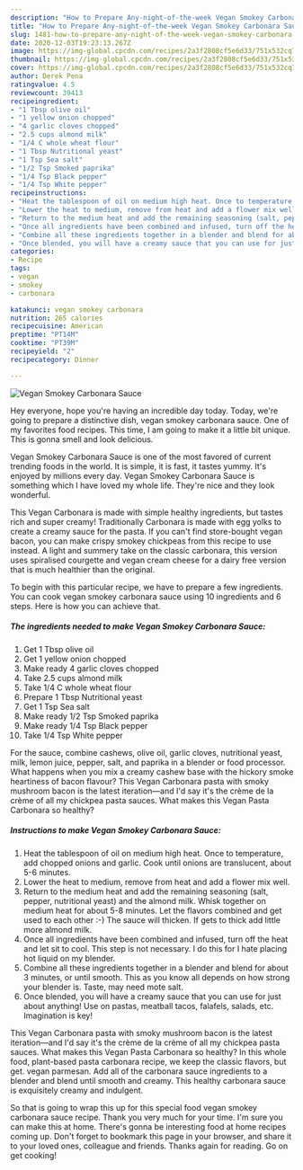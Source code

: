 ```yaml
---
description: "How to Prepare Any-night-of-the-week Vegan Smokey Carbonara Sauce"
title: "How to Prepare Any-night-of-the-week Vegan Smokey Carbonara Sauce"
slug: 1481-how-to-prepare-any-night-of-the-week-vegan-smokey-carbonara-sauce
date: 2020-12-03T19:23:13.267Z
image: https://img-global.cpcdn.com/recipes/2a3f2808cf5e6d33/751x532cq70/vegan-smokey-carbonara-sauce-recipe-main-photo.jpg
thumbnail: https://img-global.cpcdn.com/recipes/2a3f2808cf5e6d33/751x532cq70/vegan-smokey-carbonara-sauce-recipe-main-photo.jpg
cover: https://img-global.cpcdn.com/recipes/2a3f2808cf5e6d33/751x532cq70/vegan-smokey-carbonara-sauce-recipe-main-photo.jpg
author: Derek Pena
ratingvalue: 4.5
reviewcount: 39413
recipeingredient:
- "1 Tbsp olive oil"
- "1 yellow onion chopped"
- "4 garlic cloves chopped"
- "2.5 cups almond milk"
- "1/4 C whole wheat flour"
- "1 Tbsp Nutritional yeast"
- "1 Tsp Sea salt"
- "1/2 Tsp Smoked paprika"
- "1/4 Tsp Black pepper"
- "1/4 Tsp White pepper"
recipeinstructions:
- "Heat the tablespoon of oil on medium high heat. Once to temperature, add chopped onions and garlic. Cook until onions are translucent, about 5-6 minutes."
- "Lower the heat to medium, remove from heat and add a flower mix well."
- "Return to the medium heat and add the remaining seasoning (salt, pepper, nutritional yeast) and the almond milk. Whisk together on medium heat for about 5-8 minutes. Let the flavors combined and get used to each other :-) The sauce will thicken. If gets to thick add little more almond milk."
- "Once all ingredients have been combined and infused, turn off the heat and let sit to cool. This step is not necessary. I do this for I hate placing hot liquid on my blender."
- "Combine all these ingredients together in a blender and blend for about 3 minutes, or until smooth. This as you know all depends on how strong your blender is. Taste, may need mote salt."
- "Once blended, you will have a creamy sauce that you can use for just about anything! Use on pastas, meatball tacos, falafels, salads, etc. Imagination is key!"
categories:
- Recipe
tags:
- vegan
- smokey
- carbonara

katakunci: vegan smokey carbonara 
nutrition: 265 calories
recipecuisine: American
preptime: "PT14M"
cooktime: "PT39M"
recipeyield: "2"
recipecategory: Dinner

---
```



![Vegan Smokey Carbonara Sauce](https://img-global.cpcdn.com/recipes/2a3f2808cf5e6d33/751x532cq70/vegan-smokey-carbonara-sauce-recipe-main-photo.jpg)

Hey everyone, hope you're having an incredible day today. Today, we're going to prepare a distinctive dish, vegan smokey carbonara sauce. One of my favorites food recipes. This time, I am going to make it a little bit unique. This is gonna smell and look delicious.

Vegan Smokey Carbonara Sauce is one of the most favored of current trending foods in the world. It is simple, it is fast, it tastes yummy. It's enjoyed by millions every day. Vegan Smokey Carbonara Sauce is something which I have loved my whole life. They're nice and they look wonderful.

This Vegan Carbonara is made with simple healthy ingredients, but tastes rich and super creamy! Traditionally Carbonara is made with egg yolks to create a creamy sauce for the pasta. If you can&#39;t find store-bought vegan bacon, you can make crispy smokey chickpeas from this recipe to use instead. A light and summery take on the classic carbonara, this version uses spiralised courgette and vegan cream cheese for a dairy free version that is much healthier than the original.


To begin with this particular recipe, we have to prepare a few ingredients. You can cook vegan smokey carbonara sauce using 10 ingredients and 6 steps. Here is how you can achieve that.

<!--inarticleads1-->

##### The ingredients needed to make Vegan Smokey Carbonara Sauce:

1. Get 1 Tbsp olive oil
1. Get 1 yellow onion chopped
1. Make ready 4 garlic cloves chopped
1. Take 2.5 cups almond milk
1. Take 1/4 C whole wheat flour
1. Prepare 1 Tbsp Nutritional yeast
1. Get 1 Tsp Sea salt
1. Make ready 1/2 Tsp Smoked paprika
1. Make ready 1/4 Tsp Black pepper
1. Take 1/4 Tsp White pepper


For the sauce, combine cashews, olive oil, garlic cloves, nutritional yeast, milk, lemon juice, pepper, salt, and paprika in a blender or food processor. What happens when you mix a creamy cashew base with the hickory smoke heartiness of bacon flavour? This Vegan Carbonara pasta with smoky mushroom bacon is the latest iteration—and I&#39;d say it&#39;s the crème de la crème of all my chickpea pasta sauces. What makes this Vegan Pasta Carbonara so healthy? 

<!--inarticleads2-->

##### Instructions to make Vegan Smokey Carbonara Sauce:

1. Heat the tablespoon of oil on medium high heat. Once to temperature, add chopped onions and garlic. Cook until onions are translucent, about 5-6 minutes.
1. Lower the heat to medium, remove from heat and add a flower mix well.
1. Return to the medium heat and add the remaining seasoning (salt, pepper, nutritional yeast) and the almond milk. Whisk together on medium heat for about 5-8 minutes. Let the flavors combined and get used to each other :-) The sauce will thicken. If gets to thick add little more almond milk.
1. Once all ingredients have been combined and infused, turn off the heat and let sit to cool. This step is not necessary. I do this for I hate placing hot liquid on my blender.
1. Combine all these ingredients together in a blender and blend for about 3 minutes, or until smooth. This as you know all depends on how strong your blender is. Taste, may need mote salt.
1. Once blended, you will have a creamy sauce that you can use for just about anything! Use on pastas, meatball tacos, falafels, salads, etc. Imagination is key!


This Vegan Carbonara pasta with smoky mushroom bacon is the latest iteration—and I&#39;d say it&#39;s the crème de la crème of all my chickpea pasta sauces. What makes this Vegan Pasta Carbonara so healthy? In this whole food, plant-based pasta carbonara recipe, we keep the classic flavors, but get. vegan parmesan. Add all of the carbonara sauce ingredients to a blender and blend until smooth and creamy. This healthy carbonara sauce is exquisitely creamy and indulgent. 

So that is going to wrap this up for this special food vegan smokey carbonara sauce recipe. Thank you very much for your time. I'm sure you can make this at home. There's gonna be interesting food at home recipes coming up. Don't forget to bookmark this page in your browser, and share it to your loved ones, colleague and friends. Thanks again for reading. Go on get cooking!
